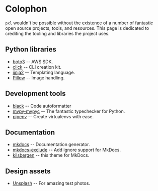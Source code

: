 # Colophon

`pxl` wouldn't be possible without the existence of a number of fantastic open
source projects, tools, and resources. This page is dedicated to crediting the
tooling and libraries the project uses.

## Python libraries

 - [boto3](https://github.com/boto/boto3) -- AWS SDK.
 - [click](http://click.palletsprojects.com/en/7.x/) -- CLI creation kit.
 - [jinja2](http://jinja.pocoo.org/) -- Templating language.
 - [Pillow](https://pillow.readthedocs.io/en/stable/) -- Image handling.

## Development tools

 - [black](https://github.com/ambv/black) -- Code autoformatter
 - [mypy-mypyc](http://mypy-lang.org/) -- The fantastic typechecker for Python.
 - [pipenv](https://github.com/pypa/pipenv) -- Create virtualenvs with ease.

## Documentation

 - [mkdocs](https://www.mkdocs.org/) -- Documentation generator.
 - [mkdocs-exclude](https://github.com/apenwarr/mkdocs-exclude) -- Add ignore
   support for MkDocs.
 - [kilsbergen](https://github.com/ruuda/kilsbergen/) -- this theme for MkDocs.

## Design assets

 - [Unsplash](https://unsplash.com/) -- For amazing test photos.
